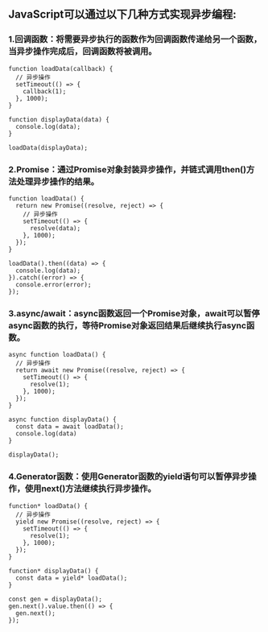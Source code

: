 ## JavaScript可以通过以下几种方式实现异步编程:  
### 1.回调函数：将需要异步执行的函数作为回调函数传递给另一个函数，当异步操作完成后，回调函数将被调用。
```
function loadData(callback) {
  // 异步操作
  setTimeout(() => {
    callback(1);
  }, 1000);
}

function displayData(data) {
  console.log(data);
}

loadData(displayData);

```
### 2.Promise：通过Promise对象封装异步操作，并链式调用then()方法处理异步操作的结果。
```
function loadData() {
  return new Promise((resolve, reject) => {
    // 异步操作
    setTimeout(() => {
      resolve(data);
    }, 1000);
  });
}

loadData().then((data) => {
  console.log(data);
}).catch((error) => {
  console.error(error);
});

```
### 3.async/await：async函数返回一个Promise对象，await可以暂停async函数的执行，等待Promise对象返回结果后继续执行async函数。
```
async function loadData() {
  // 异步操作
  return await new Promise((resolve, reject) => {
    setTimeout(() => {
      resolve(1);
    }, 1000);
  });
}

async function displayData() {
  const data = await loadData();
  console.log(data)
}

displayData();

```
### 4.Generator函数：使用Generator函数的yield语句可以暂停异步操作，使用next()方法继续执行异步操作。
```
function* loadData() {
  // 异步操作
  yield new Promise((resolve, reject) => {
    setTimeout(() => {
      resolve(1);
    }, 1000);
  });
}

function* displayData() {
  const data = yield* loadData();
}

const gen = displayData();
gen.next().value.then(() => {
  gen.next();
});

```
